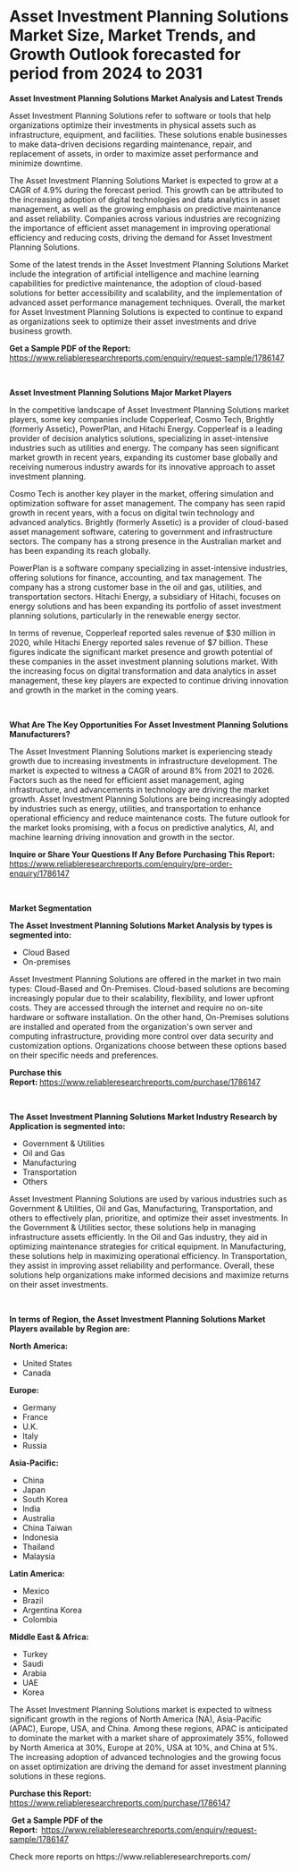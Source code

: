 <p><h1>Asset Investment Planning Solutions Market Size, Market Trends, and Growth Outlook forecasted for period from 2024 to 2031</h1></p><p><strong>Asset Investment Planning Solutions Market Analysis and Latest Trends</strong></p>
<p><p>Asset Investment Planning Solutions refer to software or tools that help organizations optimize their investments in physical assets such as infrastructure, equipment, and facilities. These solutions enable businesses to make data-driven decisions regarding maintenance, repair, and replacement of assets, in order to maximize asset performance and minimize downtime.</p><p>The Asset Investment Planning Solutions Market is expected to grow at a CAGR of 4.9% during the forecast period. This growth can be attributed to the increasing adoption of digital technologies and data analytics in asset management, as well as the growing emphasis on predictive maintenance and asset reliability. Companies across various industries are recognizing the importance of efficient asset management in improving operational efficiency and reducing costs, driving the demand for Asset Investment Planning Solutions.</p><p>Some of the latest trends in the Asset Investment Planning Solutions Market include the integration of artificial intelligence and machine learning capabilities for predictive maintenance, the adoption of cloud-based solutions for better accessibility and scalability, and the implementation of advanced asset performance management techniques. Overall, the market for Asset Investment Planning Solutions is expected to continue to expand as organizations seek to optimize their asset investments and drive business growth.</p></p>
<p><strong>Get a Sample PDF of the Report:&nbsp;</strong> <a href="https://www.reliableresearchreports.com/enquiry/request-sample/1786147">https://www.reliableresearchreports.com/enquiry/request-sample/1786147</a></p>
<p>&nbsp;</p>
<p><strong>Asset Investment Planning Solutions Major Market Players</strong></p>
<p><p>In the competitive landscape of Asset Investment Planning Solutions market players, some key companies include Copperleaf, Cosmo Tech, Brightly (formerly Assetic), PowerPlan, and Hitachi Energy. Copperleaf is a leading provider of decision analytics solutions, specializing in asset-intensive industries such as utilities and energy. The company has seen significant market growth in recent years, expanding its customer base globally and receiving numerous industry awards for its innovative approach to asset investment planning.</p><p>Cosmo Tech is another key player in the market, offering simulation and optimization software for asset management. The company has seen rapid growth in recent years, with a focus on digital twin technology and advanced analytics. Brightly (formerly Assetic) is a provider of cloud-based asset management software, catering to government and infrastructure sectors. The company has a strong presence in the Australian market and has been expanding its reach globally.</p><p>PowerPlan is a software company specializing in asset-intensive industries, offering solutions for finance, accounting, and tax management. The company has a strong customer base in the oil and gas, utilities, and transportation sectors. Hitachi Energy, a subsidiary of Hitachi, focuses on energy solutions and has been expanding its portfolio of asset investment planning solutions, particularly in the renewable energy sector.</p><p>In terms of revenue, Copperleaf reported sales revenue of $30 million in 2020, while Hitachi Energy reported sales revenue of $7 billion. These figures indicate the significant market presence and growth potential of these companies in the asset investment planning solutions market. With the increasing focus on digital transformation and data analytics in asset management, these key players are expected to continue driving innovation and growth in the market in the coming years.</p></p>
<p>&nbsp;</p>
<p><strong>What Are The Key Opportunities For Asset Investment Planning Solutions Manufacturers?</strong></p>
<p><p>The Asset Investment Planning Solutions market is experiencing steady growth due to increasing investments in infrastructure development. The market is expected to witness a CAGR of around 8% from 2021 to 2026. Factors such as the need for efficient asset management, aging infrastructure, and advancements in technology are driving the market growth. Asset Investment Planning Solutions are being increasingly adopted by industries such as energy, utilities, and transportation to enhance operational efficiency and reduce maintenance costs. The future outlook for the market looks promising, with a focus on predictive analytics, AI, and machine learning driving innovation and growth in the sector.</p></p>
<p><strong>Inquire or Share Your Questions If Any Before Purchasing This Report:</strong> <a href="https://www.reliableresearchreports.com/enquiry/pre-order-enquiry/1786147">https://www.reliableresearchreports.com/enquiry/pre-order-enquiry/1786147</a></p>
<p>&nbsp;</p>
<p><strong>Market Segmentation</strong></p>
<p><strong>The Asset Investment Planning Solutions Market Analysis by types is segmented into:</strong></p>
<p><ul><li>Cloud Based</li><li>On-premises</li></ul></p>
<p><p>Asset Investment Planning Solutions are offered in the market in two main types: Cloud-Based and On-Premises. Cloud-based solutions are becoming increasingly popular due to their scalability, flexibility, and lower upfront costs. They are accessed through the internet and require no on-site hardware or software installation. On the other hand, On-Premises solutions are installed and operated from the organization's own server and computing infrastructure, providing more control over data security and customization options. Organizations choose between these options based on their specific needs and preferences.</p></p>
<p><strong>Purchase this Report:&nbsp;</strong><a href="https://www.reliableresearchreports.com/purchase/1786147">https://www.reliableresearchreports.com/purchase/1786147</a></p>
<p>&nbsp;</p>
<p><strong>The Asset Investment Planning Solutions Market Industry Research by Application is segmented into:</strong></p>
<p><ul><li>Government & Utilities</li><li>Oil and Gas</li><li>Manufacturing</li><li>Transportation</li><li>Others</li></ul></p>
<p><p>Asset Investment Planning Solutions are used by various industries such as Government & Utilities, Oil and Gas, Manufacturing, Transportation, and others to effectively plan, prioritize, and optimize their asset investments. In the Government & Utilities sector, these solutions help in managing infrastructure assets efficiently. In the Oil and Gas industry, they aid in optimizing maintenance strategies for critical equipment. In Manufacturing, these solutions help in maximizing operational efficiency. In Transportation, they assist in improving asset reliability and performance. Overall, these solutions help organizations make informed decisions and maximize returns on their asset investments.</p></p>
<p>&nbsp;</p>
<p><strong>In terms of Region, the Asset Investment Planning Solutions Market Players available by Region are:</strong></p>
<p>
    <p> <strong> North America: </strong>
        <ul>
            <li>United States</li>
            <li>Canada</li>
        </ul>
        </p> 
    <p> <strong> Europe: </strong>
        <ul>
            <li>Germany</li>
            <li>France</li>
            <li>U.K.</li>
            <li>Italy</li>
            <li>Russia</li>
        </ul>
        </p> 
    <p> <strong> Asia-Pacific: </strong>
        <ul>
            <li>China</li>
            <li>Japan</li>
            <li>South Korea</li>
            <li>India</li>
            <li>Australia</li>
            <li>China Taiwan</li>
            <li>Indonesia</li>
            <li>Thailand</li>
            <li>Malaysia</li>
        </ul>
        </p> 
    <p> <strong> Latin America: </strong>
        <ul>
            <li>Mexico</li>
            <li>Brazil</li>
            <li>Argentina Korea</li>
            <li>Colombia</li>
        </ul>
        </p> 
    <p> <strong> Middle East & Africa: </strong>
        <ul>
            <li>Turkey</li>
            <li>Saudi</li>
            <li>Arabia</li>
            <li>UAE</li>
            <li>Korea</li>
        </ul>
    </p>
    </p>
<p><p>The Asset Investment Planning Solutions market is expected to witness significant growth in the regions of North America (NA), Asia-Pacific (APAC), Europe, USA, and China. Among these regions, APAC is anticipated to dominate the market with a market share of approximately 35%, followed by North America at 30%, Europe at 20%, USA at 10%, and China at 5%. The increasing adoption of advanced technologies and the growing focus on asset optimization are driving the demand for asset investment planning solutions in these regions.</p></p>
<p><strong>Purchase this Report: </strong><a href="https://www.reliableresearchreports.com/purchase/1786147">https://www.reliableresearchreports.com/purchase/1786147</a></p>
<p>&nbsp;<strong>Get a Sample PDF of the Report:&nbsp;&nbsp;</strong><a href="https://www.reliableresearchreports.com/enquiry/request-sample/1786147">https://www.reliableresearchreports.com/enquiry/request-sample/1786147</a></p>
<p><strong></strong></p>
<p>Check more reports on https://www.reliableresearchreports.com/</p>
